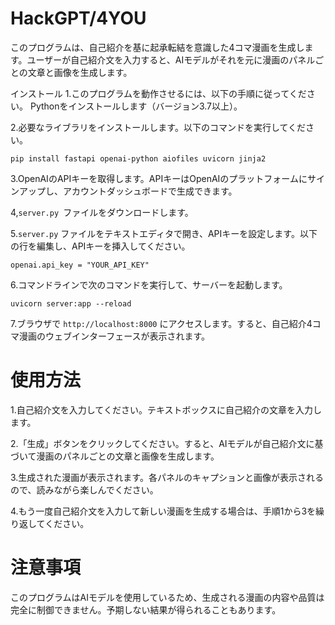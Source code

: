 # HackGPT/4YOU

このプログラムは、自己紹介を基に起承転結を意識した4コマ漫画を生成します。ユーザーが自己紹介文を入力すると、AIモデルがそれを元に漫画のパネルごとの文章と画像を生成します。

インストール
1.このプログラムを動作させるには、以下の手順に従ってください。
Pythonをインストールします（バージョン3.7以上）。

2.必要なライブラリをインストールします。以下のコマンドを実行してください。

```pip install fastapi openai-python aiofiles uvicorn jinja2```


3.OpenAIのAPIキーを取得します。APIキーはOpenAIのプラットフォームにサインアップし、アカウントダッシュボードで生成できます。

4,`server.py `ファイルをダウンロードします。

5.`server.py` ファイルをテキストエディタで開き、APIキーを設定します。以下の行を編集し、APIキーを挿入してください。

```openai.api_key = "YOUR_API_KEY"```

6.コマンドラインで次のコマンドを実行して、サーバーを起動します。

```uvicorn server:app --reload```

7.ブラウザで `http://localhost:8000` にアクセスします。すると、自己紹介4コマ漫画のウェブインターフェースが表示されます。

# 使用方法
1.自己紹介文を入力してください。テキストボックスに自己紹介の文章を入力します。

2.「生成」ボタンをクリックしてください。すると、AIモデルが自己紹介文に基づいて漫画のパネルごとの文章と画像を生成します。

3.生成された漫画が表示されます。各パネルのキャプションと画像が表示されるので、読みながら楽しんでください。

4.もう一度自己紹介文を入力して新しい漫画を生成する場合は、手順1から3を繰り返してください。

# 注意事項
このプログラムはAIモデルを使用しているため、生成される漫画の内容や品質は完全に制御できません。予期しない結果が得られることもあります。
